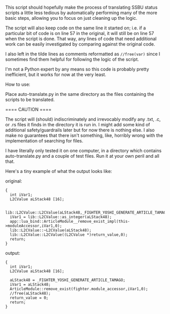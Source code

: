 This script should hopefully make the process of translating SSBU status scripts a little less tedious by automatically performing many of the more basic steps, allowing you to focus on just cleaning up the logic.

The script will also keep code on the same line it started on; i.e. if a particular bit of code is on line 57 in the original, it will still be on line 57 when the script is done. That way, any lines of code that need additional work can be easily investigated by comparing against the original code.

I also left in the tilde lines as comments reformatted as ```//free(var)``` since I sometimes find them helpful for following the logic of the script.

I'm not a Python expert by any means so this code is probably pretty inefficient, but it works for now at the very least.

How to use:

Place auto-translate.py in the same directory as the files containing the scripts to be translated.

==== CAUTION ====

The script will (should) indiscriminately and irrevocably modify any .txt, .c, or .rs files it finds in the directory it is run in. I might add some kind of additional safety/guardrails later but for now there is nothing else. I also make no guarantees that there isn't something, like, horribly wrong with the implementation of searching for files.

I have literally only tested it on one computer, in a directory which contains auto-translate.py and a couple of test files. Run it at your own peril and all that.



Here's a tiny example of what the output looks like:

original:
```
{
  int iVar1;
  L2CValue aLStack48 [16];
  
  lib::L2CValue::L2CValue(aLStack48,_FIGHTER_YOSHI_GENERATE_ARTICLE_TAMAGO);
  iVar1 = lib::L2CValue::as_integer(aLStack48);
  app::lua_bind::ArticleModule__remove_exist_impl(this->moduleAccessor,iVar1,0);
  lib::L2CValue::~L2CValue(aLStack48);
  lib::L2CValue::L2CValue((L2CValue *)return_value,0);
  return;
}
```

output:
```
{
  int iVar1;
  L2CValue aLStack48 [16];
  
  aLStack48 = _FIGHTER_YOSHI_GENERATE_ARTICLE_TAMAGO;
  iVar1 = aLStack48;
  ArticleModule::remove_exist(fighter.module_accessor,iVar1,0);
  //free(aLStack48);
  return_value = 0;
  return;
}
```
